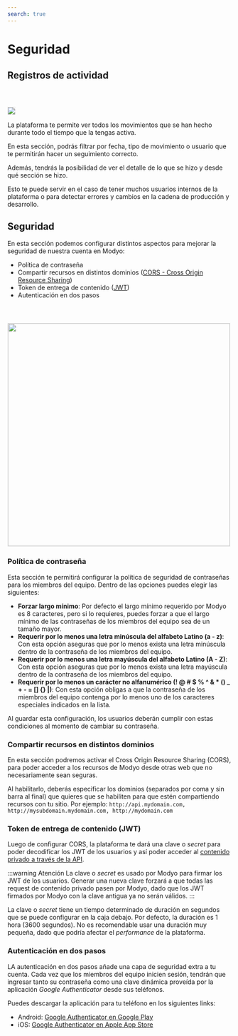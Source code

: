 ```yaml
---
search: true
---
```


# Seguridad

## Registros de actividad

<img src="/assets/img/platform/activity-logs.jpg" style="margin-top: 40px; border: 1px solid #EEE;" />

La plataforma te permite ver todos los movimientos que se han hecho durante todo el tiempo que la tengas activa.

En esta sección, podrás filtrar por fecha, tipo de movimiento o usuario que te permitirán hacer un seguimiento correcto.

Además, tendrás la posibilidad de ver el detalle de lo que se hizo y desde qué sección se hizo.

Esto te puede servir en el caso de tener muchos usuarios internos de la plataforma o para detectar errores y cambios en la cadena de producción y desarrollo.



## Seguridad

En esta sección podemos configurar distintos aspectos para mejorar la seguridad de nuestra cuenta en Modyo:

* Política de contraseña
* Compartir recursos en distintos dominios ([CORS - Cross Origin Resource Sharing](https://www.w3.org/TR/cors/))
* Token de entrega de contenido ([JWT](https://tools.ietf.org/html/rfc7519))
* Autenticación en dos pasos

<img src="/assets/img/platform/cors.jpg" width="500" style="margin-top: 40px; border: 1px solid #EEE;" />

### Política de contraseña

Esta sección te permitirá configurar la política de seguridad de contraseñas para los miembros del equipo. Dentro de las opciones puedes elegir las siguientes:

* **Forzar largo mínimo**: Por defecto el largo mínimo requerido por Modyo es 8 caracteres, pero si lo requieres, puedes forzar a que el largo mínimo de las contraseñas de los miembros del equipo sea de un tamaño mayor.
* **Requerir por lo menos una letra minúscula del alfabeto Latino (a - z)**: Con esta opción aseguras que por lo menos exista una letra minúscula dentro de la contraseña de los miembros del equipo.
* **Requerir por lo menos una letra mayúscula del alfabeto Latino (A - Z)**: Con esta opción aseguras que por lo menos exista una letra mayúscula dentro de la contraseña de los miembros del equipo.
* **Requerir por lo menos un carácter no alfanumérico (! @ # $ % ^ & * () _ + - = [] {} |)**: Con esta opción obligas a que la contraseña de los miembros del equipo contenga por lo menos uno de los caracteres especiales indicados en la lista.

Al guardar esta configuración, los usuarios deberán cumplir con estas condiciones al momento de cambiar su contraseña.

### Compartir recursos en distintos dominios

En esta sección podremos activar el Cross Origin Resource Sharing (CORS), para poder acceder a los recursos de Modyo desde otras web que no necesariamente sean seguras.

Al habilitarlo, deberás especificar los dominios (separados por coma y sin barra al final) que quieres que se habiliten para que estén compartiendo recursos con tu sitio. Por ejemplo:
`http://api.mydomain.com, http://mysubdomain.mydomain.com, http://mydomain.com`

### Token de entrega de contenido (JWT)

Luego de configurar CORS, la plataforma te dará una clave o _secret_ para poder decodificar los JWT de los usuarios y así poder acceder al [contenido privado a través de la API](/platform/content/public-api-reference.html#contenido-privado-2).

:::warning Atención
La clave o _secret_ es usado por Modyo para firmar los JWT de los usuarios. Generar una nueva clave forzará a que todas las request de contenido privado pasen por Modyo, dado que los JWT firmados por Modyo con la clave antigua ya no serán válidos.
:::

La clave o _secret_ tiene un tiempo determinado de duración en segundos que se puede configurar en la caja debajo. Por defecto, la duración es 1 hora (3600 segundos). No es recomendable usar una duración muy pequeña, dado que podría afectar el _performance_ de la plataforma.

### Autenticación en dos pasos

LA autenticación en dos pasos añade una capa de seguridad extra a tu cuenta. Cada vez que los miembros del equipo inicien sesión, tendrán que ingresar tanto su contraseña como una clave dinámica proveída por la aplicación _Google Authenticator_ desde sus teléfonos.

Puedes descargar la aplicación para tu teléfono en los siguientes links:

* Android: [Google Authenticator en Google Play](https://play.google.com/store/apps/details?id=com.google.android.apps.authenticator2)
* iOS: [Google Authenticator en Apple App Store](https://apps.apple.com/us/app/google-authenticator/id388497605)
